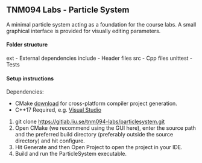 
## TNM094 Labs - Particle System

A minimal particle system acting as a foundation for the course labs.
A small graphical interface is provided for visually editing parameters.

#### Folder structure

ext - External dependencies
include - Header files
src - Cpp files
unittest - Tests

#### Setup instructions
Dependencies:
 - CMake [download](https://cmake.org/download/) for cross-platform compiler project generation.
 - C++17 Required, e.g. [Visual Studio](https://visualstudio.microsoft.com/downloads/)

1. git clone https://gitlab.liu.se/tnm094-labs/particlesystem.git
2. Open CMake (we recommend using the GUI here), enter the source path and the preferred build directory (preferably outside the source directory) and hit configure. 
3. Hit Generate and then Open Project to open the project in your IDE.
4. Build and run the ParticleSystem executable.


